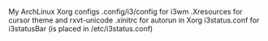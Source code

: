 My ArchLinux Xorg configs
.config/i3/config for i3wm
.Xresources for cursor theme and rxvt-unicode
.xinitrc for autorun in Xorg
i3status.conf for i3statusBar (is placed in /etc/i3status.conf)
